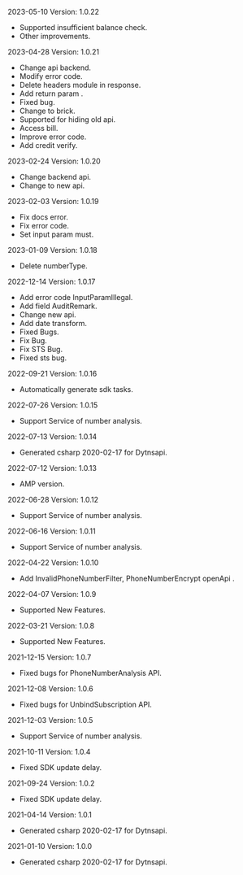 2023-05-10 Version: 1.0.22
- Supported insufficient balance check.
- Other improvements.

2023-04-28 Version: 1.0.21
- Change api backend.
- Modify error code.
- Delete headers module in response.
- Add return param .
- Fixed bug.
- Change to brick.
- Supported for hiding old api.
- Access bill.
- Improve error code.
- Add credit verify.

2023-02-24 Version: 1.0.20
- Change backend api.
- Change to new api.

2023-02-03 Version: 1.0.19
- Fix docs error.
- Fix error code.
- Set input param must.

2023-01-09 Version: 1.0.18
- Delete numberType.

2022-12-14 Version: 1.0.17
- Add error code InputParamIllegal.
- Add field AuditRemark.
- Change new api.
- Add date transform.
- Fixed Bugs.
- Fix Bug.
- Fix STS Bug.
- Fixed sts bug.

2022-09-21 Version: 1.0.16
- Automatically generate sdk tasks.

2022-07-26 Version: 1.0.15
- Support Service of number analysis.

2022-07-13 Version: 1.0.14
- Generated csharp 2020-02-17 for Dytnsapi.

2022-07-12 Version: 1.0.13
- AMP version.

2022-06-28 Version: 1.0.12
- Support Service of number analysis.

2022-06-16 Version: 1.0.11
- Support Service of number analysis.

2022-04-22 Version: 1.0.10
- Add InvalidPhoneNumberFilter, PhoneNumberEncrypt openApi .

2022-04-07 Version: 1.0.9
- Supported New Features.

2022-03-21 Version: 1.0.8
- Supported New Features.

2021-12-15 Version: 1.0.7
- Fixed bugs for PhoneNumberAnalysis API.

2021-12-08 Version: 1.0.6
- Fixed bugs for UnbindSubscription API.

2021-12-03 Version: 1.0.5
- Support Service of number analysis.

2021-10-11 Version: 1.0.4
- Fixed SDK update delay.

2021-09-24 Version: 1.0.2
- Fixed SDK update delay.

2021-04-14 Version: 1.0.1
- Generated csharp 2020-02-17 for Dytnsapi.

2021-01-10 Version: 1.0.0
- Generated csharp 2020-02-17 for Dytnsapi.

